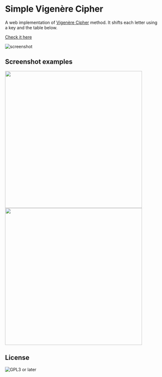 # Simple Vigenère Cipher

A web implementation of [Vigenère Cipher](https://en.wikipedia.org/wiki/Vigen%C3%A8re_cipher) method. It shifts each letter using a key and the table below.

[Check it here](https://saul-bt.github.io/vigenere-web-cipher)

![screenshot](https://i.imgur.com/pkdlr1E.png)

## Screenshot examples

<img src="https://i.imgur.com/vppcbgs.png" width="450px"> <img src="https://i.imgur.com/ywgHGKY.png" width="450px">

## License

![GPL3 or later](https://www.gnu.org/graphics/gplv3-or-later.png)

